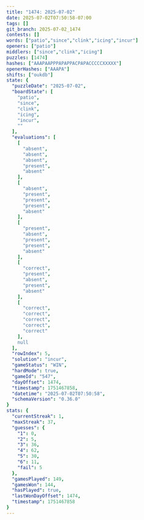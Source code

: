 ```yaml
---
title: "1474: 2025-07-02"
date: 2025-07-02T07:50:58-07:00
tags: []
git_branch: 2025-07-02_1474
contests: []
words: ["patio","since","clink","icing","incur"]
openers: ["patio"]
middlers: ["since","clink","icing"]
puzzles: [1474]
hashes: ["AAAPAAPPPAPAPPACPAPACCCCCXXXXX"]
openerHashes: ["AAAPA"]
shifts: ["oukdb"]
state: {
  "puzzleDate": "2025-07-02",
  "boardState": [
    "patio",
    "since",
    "clink",
    "icing",
    "incur",
    ""
  ],
  "evaluations": [
    [
      "absent",
      "absent",
      "absent",
      "present",
      "absent"
    ],
    [
      "absent",
      "present",
      "present",
      "present",
      "absent"
    ],
    [
      "present",
      "absent",
      "present",
      "present",
      "absent"
    ],
    [
      "correct",
      "present",
      "absent",
      "present",
      "absent"
    ],
    [
      "correct",
      "correct",
      "correct",
      "correct",
      "correct"
    ],
    null
  ],
  "rowIndex": 5,
  "solution": "incur",
  "gameStatus": "WIN",
  "hardMode": true,
  "gameId": "547",
  "dayOffset": 1474,
  "timestamp": 1751467858,
  "datetime": "2025-07-02T07:50:58",
  "schemaVersion": "0.36.0"
}
stats: {
  "currentStreak": 1,
  "maxStreak": 37,
  "guesses": {
    "1": 0,
    "2": 5,
    "3": 36,
    "4": 62,
    "5": 30,
    "6": 11,
    "fail": 5
  },
  "gamesPlayed": 149,
  "gamesWon": 144,
  "hasPlayed": true,
  "lastWonDayOffset": 1474,
  "timestamp": 1751467858
}
---
```

<!-- more -->
